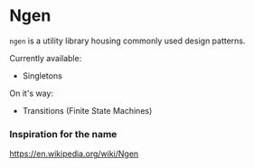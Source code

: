 # Ngen

`ngen` is a utility library housing commonly used design patterns.


Currently available:

* Singletons

On it's way:

* Transitions (Finite State Machines)


### Inspiration for the name

https://en.wikipedia.org/wiki/Ngen